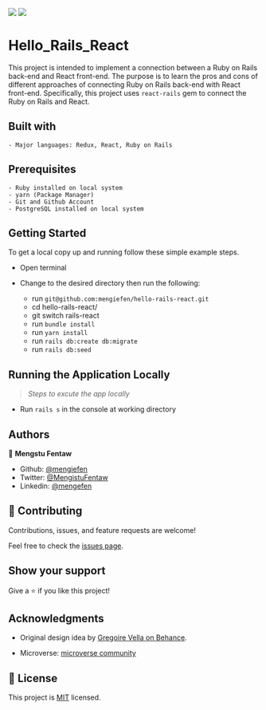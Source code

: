 ![](https://img.shields.io/badge/Microverse-blueviolet) ![](https://img.shields.io/badge/MENGSTU-FENTAW-success)

# Hello_Rails_React

This project is intended to implement a connection between a Ruby on Rails back-end and React front-end. The purpose is to learn the pros and cons of different approaches of connecting Ruby on Rails back-end with React front-end. Specifically, this project uses `react-rails` gem to connect the Ruby on Rails and React.

## Built with

    - Major languages: Redux, React, Ruby on Rails

## Prerequisites

    - Ruby installed on local system
    - yarn (Package Manager)
    - Git and Github Account
    - PostgreSQL installed on local system

## Getting Started

To get a local copy up and running follow these simple example steps.

- Open terminal
- Change to the desired directory then run the following:

  - run `git@github.com:mengiefen/hello-rails-react.git`
  - cd hello-rails-react/
  - git switch rails-react
  - run `bundle install`
  - run `yarn install`
  - run `rails db:create db:migrate`
  - run `rails db:seed`

## Running the Application Locally

> _Steps to excute the app locally_

- Run `rails s` in the console at working directory

## Authors

👤 **Mengstu Fentaw**

- Github: [@mengiefen](https://github.com/mengiefen)
- Twitter: [@MengistuFentaw](https://twitter.com/MengistuFentaw)
- Linkedin: [@mengefen](https://www.linkedin.com/in/mengefen/)

## 🤝 Contributing

Contributions, issues, and feature requests are welcome!

Feel free to check the [issues page](https://github.com/yersel500/recipe-app/issues).

## Show your support

Give a ⭐️ if you like this project!

## Acknowledgments

- Original design idea by [ Gregoire Vella on Behance](https://www.behance.net/gregoirevella).

- Microverse: [microverse community](https://github.com/microverseinc)

## 📝 License

This project is [MIT](./MIT.md) licensed.
